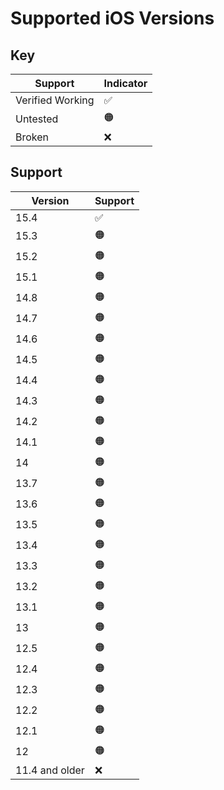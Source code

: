 # Supported iOS Versions

## Key
| Support          | Indicator   |
| ---------------- | ----------- |
| Verified Working | ✅          |
| Untested         | 🟠          |
| Broken           | ❌          |

## Support
| Version     | Support     |
| ----------- | ----------- |
| 15.4        | ✅          |
| 15.3        | 🟠          |
| 15.2        | 🟠          |
| 15.1        | 🟠          |
| 14.8        | 🟠          |
| 14.7        | 🟠          |
| 14.6        | 🟠          |
| 14.5        | 🟠          |
| 14.4        | 🟠          |
| 14.3        | 🟠          |
| 14.2        | 🟠          |
| 14.1        | 🟠          |
| 14          | 🟠          |
| 13.7        | 🟠          |
| 13.6        | 🟠          |
| 13.5        | 🟠          |
| 13.4        | 🟠          |
| 13.3        | 🟠          |
| 13.2        | 🟠          |
| 13.1        | 🟠          |
| 13          | 🟠          |
| 12.5        | 🟠          |
| 12.4        | 🟠          |
| 12.3        | 🟠          |
| 12.2        | 🟠          |
| 12.1        | 🟠          |
| 12          | 🟠          |
| 11.4 and older         | ❌          |